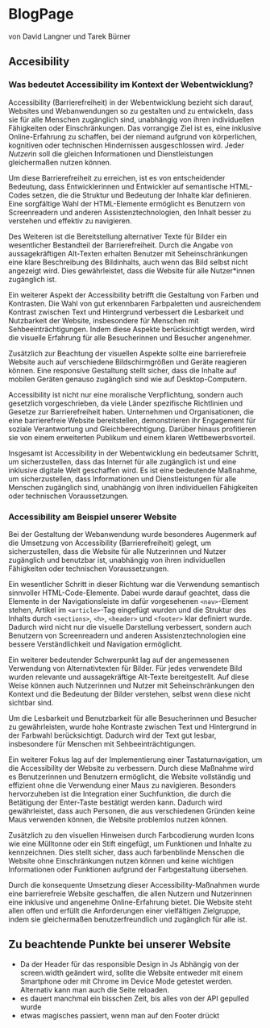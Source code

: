 # BlogPage
von David Langner und Tarek Bürner
## Accesibility
### Was bedeutet Accessibility im Kontext der Webentwicklung? 
Accessibility (Barrierefreiheit) in der Webentwicklung bezieht sich darauf, Websites und Webanwendungen so 
zu gestalten und zu entwickeln, dass sie für alle Menschen zugänglich sind, unabhängig von ihren individuellen 
Fähigkeiten oder Einschränkungen. Das vorrangige Ziel ist es, eine inklusive Online-Erfahrung zu schaffen, bei 
der niemand aufgrund von körperlichen, kognitiven oder technischen Hindernissen ausgeschlossen wird. Jede*r 
Nutzer*in soll die gleichen Informationen und Dienstleistungen gleichermaßen nutzen können. 
 
Um diese Barrierefreiheit zu erreichen, ist es von entscheidender Bedeutung, dass Entwicklerinnen und 
Entwickler auf semantische HTML-Codes setzen, die die Struktur und Bedeutung der Inhalte klar definieren. 
Eine sorgfältige Wahl der HTML-Elemente ermöglicht es Benutzern von Screenreadern und anderen 
Assistenztechnologien, den Inhalt besser zu verstehen und effektiv zu navigieren. 
 
Des Weiteren ist die Bereitstellung alternativer Texte für Bilder ein wesentlicher Bestandteil der 
Barrierefreiheit. Durch die Angabe von aussagekräftigen Alt-Texten erhalten Benutzer mit Seheinschränkungen 
eine klare Beschreibung des Bildinhalts, auch wenn das Bild selbst nicht angezeigt wird. Dies gewährleistet, 
dass die Website für alle Nutzer*innen zugänglich ist. 
 
Ein weiterer Aspekt der Accessibility betrifft die Gestaltung von Farben und Kontrasten. Die Wahl von gut 
erkennbaren Farbpaletten und ausreichendem Kontrast zwischen Text und Hintergrund verbessert die 
Lesbarkeit und Nutzbarkeit der Website, insbesondere für Menschen mit Sehbeeinträchtigungen. Indem diese 
Aspekte berücksichtigt werden, wird die visuelle Erfahrung für alle Besucherinnen und Besucher angenehmer. 
 
Zusätzlich zur Beachtung der visuellen Aspekte sollte eine barrierefreie Website auch auf verschiedene 
Bildschirmgrößen und Geräte reagieren können. Eine responsive Gestaltung stellt sicher, dass die Inhalte auf 
mobilen Geräten genauso zugänglich sind wie auf Desktop-Computern. 
 
Accessibility ist nicht nur eine moralische Verpflichtung, sondern auch gesetzlich vorgeschrieben, da viele 
Länder spezifische Richtlinien und Gesetze zur Barrierefreiheit haben. Unternehmen und Organisationen, die 
eine barrierefreie Website bereitstellen, demonstrieren ihr Engagement für soziale Verantwortung und 
Gleichberechtigung. Darüber hinaus profitieren sie von einem erweiterten Publikum und einem klaren 
Wettbewerbsvorteil. 
 
Insgesamt ist Accessibility in der Webentwicklung ein bedeutsamer Schritt, um sicherzustellen, dass das 
Internet für alle zugänglich ist und eine inklusive digitale Welt geschaffen wird. Es ist eine bedeutende 
Maßnahme, um sicherzustellen, dass Informationen und Dienstleistungen für alle Menschen zugänglich sind, 
unabhängig von ihren individuellen Fähigkeiten oder technischen Voraussetzungen.

### Accessibility am Beispiel unserer Website
Bei der Gestaltung der Webanwendung wurde besonderes Augenmerk auf die Umsetzung von Accessibility (Barrierefreiheit) gelegt, um sicherzustellen, dass die Website für alle Nutzerinnen und Nutzer zugänglich und benutzbar ist, unabhängig von ihren individuellen Fähigkeiten oder technischen Voraussetzungen.

Ein wesentlicher Schritt in dieser Richtung war die Verwendung semantisch sinnvoller HTML-Code-Elemente. Dabei wurde darauf geachtet, dass die Elemente in der Navigationsleiste im dafür vorgesehenen `<nav>`-Element stehen, Artikel im `<article>`-Tag eingefügt wurden und die Struktur des Inhalts durch `<sections>`, `<h>`, `<header>` und `<footer>` klar definiert wurde. Dadurch wird nicht nur die visuelle Darstellung verbessert, sondern auch Benutzern von Screenreadern und anderen Assistenztechnologien eine bessere Verständlichkeit und Navigation ermöglicht.

Ein weiterer bedeutender Schwerpunkt lag auf der angemessenen Verwendung von Alternativtexten für Bilder. Für jedes verwendete Bild wurden relevante und aussagekräftige Alt-Texte bereitgestellt. Auf diese Weise können auch Nutzerinnen und Nutzer mit Seheinschränkungen den Kontext und die Bedeutung der Bilder verstehen, selbst wenn diese nicht sichtbar sind.

Um die Lesbarkeit und Benutzbarkeit für alle Besucherinnen und Besucher zu gewährleisten, wurde hohe Kontraste zwischen Text und Hintergrund in der Farbwahl berücksichtigt. Dadurch wird der Text gut lesbar, insbesondere für Menschen mit Sehbeeinträchtigungen.

Ein weiterer Fokus lag auf der Implementierung einer Tastaturnavigation, um die Accessibility der Website zu verbessern. Durch diese Maßnahme wird es Benutzerinnen und Benutzern ermöglicht, die Website vollständig und effizient ohne die Verwendung einer Maus zu navigieren. Besonders hervorzuheben ist die Integration einer Suchfunktion, die durch die Betätigung der Enter-Taste bestätigt werden kann. Dadurch wird gewährleistet, dass auch Personen, die aus verschiedenen Gründen keine Maus verwenden können, die Website problemlos nutzen können.

Zusätzlich zu den visuellen Hinweisen durch Farbcodierung wurden Icons wie eine Mülltonne oder ein Stift eingefügt, um Funktionen und Inhalte zu kennzeichnen. Dies stellt sicher, dass auch farbenblinde Menschen die Website ohne Einschränkungen nutzen können und keine wichtigen Informationen oder Funktionen aufgrund der Farbgestaltung übersehen.

Durch die konsequente Umsetzung dieser Accessibility-Maßnahmen wurde eine barrierefreie Website geschaffen, die allen Nutzern und Nutzerinnen eine inklusive und angenehme Online-Erfahrung bietet. Die Website steht allen offen und erfüllt die Anforderungen einer vielfältigen Zielgruppe, indem sie gleichermaßen benutzerfreundlich und zugänglich für alle ist.
## Zu beachtende Punkte bei unserer Website
- Da der Header für das responsible Design in Js Abhängig von der screen.width geändert wird, sollte die Website entweder mit einem Smartphone oder mit Chrome im Device Mode getestet werden. Alternativ kann man auch die Seite reloaden.
- es dauert manchmal ein bisschen Zeit, bis alles von der API gepulled wurde
- etwas magisches passiert, wenn man auf den Footer drückt